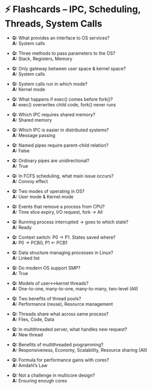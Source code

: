 # ⚡ Flashcards – IPC, Scheduling, Threads, System Calls

- **Q:** What provides an interface to OS services?  
  **A:** System calls  

- **Q:** Three methods to pass parameters to the OS?  
  **A:** Stack, Registers, Memory  

- **Q:** Only gateway between user space & kernel space?  
  **A:** System calls  

- **Q:** System calls run in which mode?  
  **A:** Kernel mode  

- **Q:** What happens if exec() comes before fork()?  
  **A:** exec() overwrites child code, fork() never runs  

- **Q:** Which IPC requires shared memory?  
  **A:** Shared memory  

- **Q:** Which IPC is easier in distributed systems?  
  **A:** Message passing  

- **Q:** Named pipes require parent-child relation?  
  **A:** False  

- **Q:** Ordinary pipes are unidirectional?  
  **A:** True  

- **Q:** In FCFS scheduling, what main issue occurs?  
  **A:** Convoy effect  

- **Q:** Two modes of operating in OS?  
  **A:** User mode & Kernel mode  

- **Q:** Events that remove a process from CPU?  
  **A:** Time slice expiry, I/O request, fork → All  

- **Q:** Running process interrupted → goes to which state?  
  **A:** Ready  

- **Q:** Context switch: P0 → P1. States saved where?  
  **A:** P0 → PCB0, P1 ← PCB1  

- **Q:** Data structure managing processes in Linux?  
  **A:** Linked list  

- **Q:** Do modern OS support SMP?  
  **A:** True  

- **Q:** Models of user↔kernel threads?  
  **A:** One-to-one, many-to-one, many-to-many, two-level (All)  

- **Q:** Two benefits of thread pools?  
  **A:** Performance (reuse), Resource management  

- **Q:** Threads share what across same process?  
  **A:** Files, Code, Data  

- **Q:** In multithreaded server, what handles new request?  
  **A:** New thread  

- **Q:** Benefits of multithreaded programming?  
  **A:** Responsiveness, Economy, Scalability, Resource sharing (All)  

- **Q:** Formula for performance gains with cores?  
  **A:** Amdahl’s Law  

- **Q:** Not a challenge in multicore design?  
  **A:** Ensuring enough cores  
